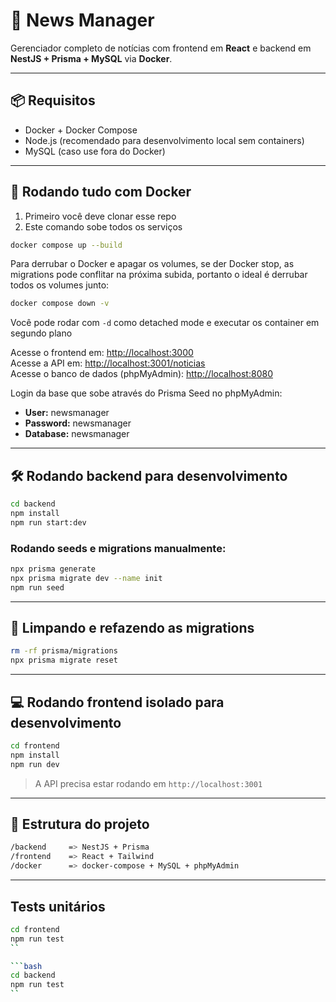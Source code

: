 # 📰 News Manager

Gerenciador completo de notícias com frontend em **React** e backend em **NestJS + Prisma + MySQL** via **Docker**.

---

## 📦 Requisitos

- Docker + Docker Compose
- Node.js (recomendado para desenvolvimento local sem containers)
- MySQL (caso use fora do Docker)

---

## 🚀 Rodando tudo com Docker

1. Primeiro você deve clonar esse repo
1. Este comando sobe todos os serviços

```bash
docker compose up --build
```
Para derrubar o Docker e apagar os volumes, se der Docker stop, as migrations pode conflitar na próxima subida, portanto o ideal é derrubar todos os volumes junto:

```bash
docker compose down -v
```

Você pode rodar com ```-d``` como detached mode e executar os container em segundo plano

Acesse o frontend em: [http://localhost:3000](http://localhost:3000)  
Acesse a API em: [http://localhost:3001/noticias](http://localhost:3001/noticias)  
Acesse o banco de dados (phpMyAdmin): [http://localhost:8080](http://localhost:8080)

Login da base que sobe através do Prisma Seed no phpMyAdmin:
- **User:** newsmanager
- **Password:** newsmanager
- **Database:** newsmanager
---

## 🛠️ Rodando backend para desenvolvimento

```bash
cd backend
npm install
npm run start:dev
```

### Rodando seeds e migrations manualmente:
```bash
npx prisma generate
npx prisma migrate dev --name init
npm run seed
```

---

## 🧹 Limpando e refazendo as migrations

```bash
rm -rf prisma/migrations
npx prisma migrate reset
```

---

## 💻 Rodando frontend isolado para desenvolvimento

```bash
cd frontend
npm install
npm run dev
```

> A API precisa estar rodando em `http://localhost:3001`

---

## 📁 Estrutura do projeto

```bash
/backend     => NestJS + Prisma
/frontend    => React + Tailwind
/docker      => docker-compose + MySQL + phpMyAdmin
```

---

## Tests unitários

```bash
cd frontend
npm run test
``

```bash
cd backend
npm run test
``